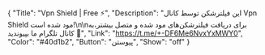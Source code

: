 {
"Title": "Vpn Shield | Free ⚡️",
"Description": "این فیلترشکن توسط کانال Vpn Shield مود شده است!\n\nبرای دریافت فیلترشکن‌های مود شده و متصل بیشتر،به کانال تلگرام ما بپیوندید 🤍",
"Link": "https://t.me/+-DF6Me6NvxYxMWY0",
"Color": "#40d1b2",
"Button": "پیوستن",
"Show": "off"
}
